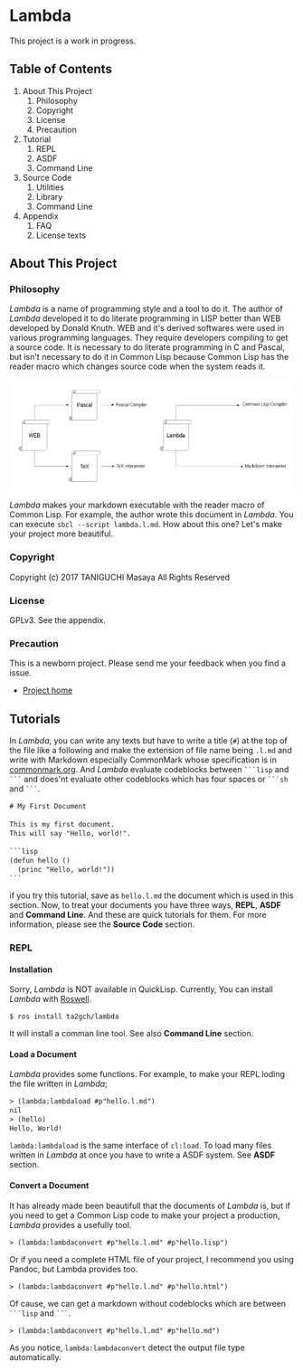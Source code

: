 # Lambda
This project is a work in progress.

## Table of Contents

1. About This Project
    1. Philosophy
    2. Copyright
    3. License
    4. Precaution
2. Tutorial
    1. REPL
    2. ASDF
    3. Command Line
3. Source Code
    1. Utilities
    2. Library
    3. Command Line
4. Appendix
    1. FAQ
    2. License texts

## About This Project

### Philosophy

*Lambda* is a name of programming style and a tool to do it. The author of *Lambda* developed it to do literate programming in LISP better than WEB developed by Donald Knuth. WEB and it's derived softwares were used in various programming languages. They require developers compiling to get a source code. It is necessary to do literate programming in C and Pascal, but isn't necessary to do it in Common Lisp because Common Lisp has the reader macro which changes source code when the system reads it.

<div style="display:flex;height:200px;justify-content:center;">
  <img src="img/web.png" width="250px"/>
  <img src="img/lambda.png" width="250px"/>
</div>

*Lambda* makes your markdown executable with the reader macro of Common Lisp. For example, the author wrote this document in *Lambda*. You can execute `sbcl --script lambda.l.md`. How about this one? Let's make your project more beautiful.
### Copyright

Copyright (c) 2017 TANIGUCHI Masaya All Rights Reserved

### License

GPLv3. See the appendix.

### Precaution

This is a newborn project. Please send me your feedback when you find a issue.

- [Project home](https://github.com/ta2gch/lambda)

## Tutorials

In *Lambda*, you can write any texts but have to write a title (`#`) at the top of the file like a following and make the extension of file name being `.l.md` and write with Markdown especially CommonMark whose specification is in [commonmark.org](https://commonmark.org). And *Lambda* evaluate codeblocks between ` ```lisp ` and ` ``` ` and does'nt evaluate other codeblocks which has four spaces or ` ```sh ` and ` ``` `.

    # My First Document

    This is my first document.
    This will say "Hello, world!".

    ```lisp
    (defun hello ()
      (princ "Hello, world!"))
    ```

if you try this tutorial, save as `hello.l.md` the document which is used in this section. Now, to treat your documents you have three ways, **REPL**, **ASDF** and **Command Line**. And these are quick tutorials for them. For more information, please see the **Source Code** section.

### REPL

#### Installation

Sorry, *Lambda* is NOT available in QuickLisp.
Currently, You can install *Lambda* with [Roswell](https://github.com/roswell/roswell).

    $ ros install ta2gch/lambda

It will install a comman line tool.
See also **Command Line** section.

#### Load a Document

*Lambda* provides some functions. For example, to make your REPL loding the file written in *Lambda*;

    > (lambda:lambdaload #p"hello.l.md")
    nil
    > (hello)
    Hello, World!

`lambda:lambdaload` is the same interface of `cl:load`. To load many files written in *Lambda* at once you have to write a ASDF system. See **ASDF** section.

#### Convert a Document

It has already made been beautifull that the documents of *Lambda* is, but if you need to get a Common Lisp code to make your project a production, *Lambda* provides a usefully tool.

    > (lambda:lambdaconvert #p"hello.l.md" #p"hello.lisp")

Or if you need a complete HTML file of your project, I recommend you using Pandoc, but Lambda provides too.

    > (lambda:lambdaconvert #p"hello.l.md" #p"hello.html")

Of cause, we can get a markdown without codeblocks which are between ` ```lisp ` and ` ``` `.

    > (lambda:lambdaconvert #p"hello.l.md" #p"hello.md")

As you notice, `lambda:lambdaconvert` detect the output file type automatically.
